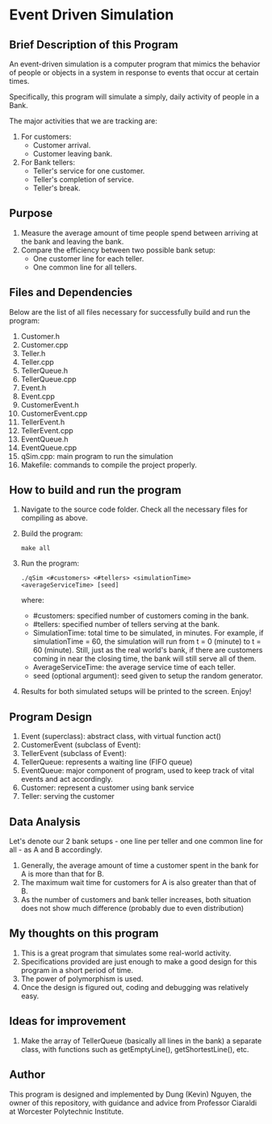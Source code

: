 # Event Driven Simulation

## Brief Description of this Program
An event-driven simulation is a computer program that mimics the behavior of people or objects in a system in response to events that occur at certain times.

Specifically, this program will simulate a simply, daily activity of people in a Bank. 

The major activities that we are tracking are: 

1. For customers:
    - Customer arrival. 
    - Customer leaving bank.
2. For Bank tellers: 
    - Teller's service for one customer. 
    - Teller's completion of service.
    - Teller's break. 

## Purpose 
1. Measure the average amount of time people spend between arriving at the bank and leaving the bank. 
2. Compare the efficiency between two possible bank setup: 
    - One customer line for each teller.
    - One common line for all tellers.

## Files and Dependencies
Below are the list of all files necessary for successfully build and run the program:
1. Customer.h
2. Customer.cpp
3. Teller.h
4. Teller.cpp
5. TellerQueue.h
6. TellerQueue.cpp
7. Event.h
8. Event.cpp
9. CustomerEvent.h
10. CustomerEvent.cpp
11. TellerEvent.h
12. TellerEvent.cpp
13. EventQueue.h
14. EventQueue.cpp
15. qSim.cpp: main program to run the simulation
16. Makefile: commands to compile the project properly. 

## How to build and run the program
1. Navigate to the source code folder. Check all the necessary files for compiling as above. 
2. Build the program: 

    `make all`

3. Run the program:

    `./qSim <#customers> <#tellers> <simulationTime> <averageServiceTime> [seed]`

    where: 
    - #customers: specified number of customers coming in the bank.
    - #tellers: specified number of tellers serving at the bank. 
    - SimulationTime: total time to be simulated, in minutes. For example, if simulationTime = 60, the simulation will run from t = 0 (minute) to t = 60 (minute). Still, just as the real world's bank, if there are customers coming in near the closing time, the bank will still serve all of them. 
    - AverageServiceTime: the average service time of each teller. 
    - seed (optional argument): seed given to setup the random generator.

4. Results for both simulated setups will be printed to the screen. Enjoy!

## Program Design
1. Event (superclass): abstract class, with virtual function act()
2. CustomerEvent (subclass of Event):
3. TellerEvent (subclass of Event):
4. TellerQueue: represents a waiting line (FIFO queue)
5. EventQueue: major component of program, used to keep track of vital events and act accordingly. 
6. Customer: represent a customer using bank service 
7. Teller: serving the customer

## Data Analysis
Let's denote our 2 bank setups - one line per teller and one common line for all - as A and B accordingly. 
1. Generally, the average amount of time a customer spent in the bank for A is more than that for B. 
2. The maximum wait time for customers for A is also greater than that of B.
3. As the number of customers and bank teller increases, both situation does not show much difference (probably due to even distribution)

## My thoughts on this program 
1. This is a great program that simulates some real-world activity. 
2. Specifications provided are just enough to make a good design for this program in a short period of time.
3. The power of polymorphism is used.
4. Once the design is figured out, coding and debugging was relatively easy. 

## Ideas for improvement
1. Make the array of TellerQueue (basically all lines in the bank) a separate class, with functions such as getEmptyLine(), getShortestLine(), etc. 

## Author
This program is designed and implemented by Dung (Kevin) Nguyen, the owner of this repository, with guidance and advice from Professor Ciaraldi at Worcester Polytechnic Institute.


